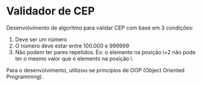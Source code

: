 # Validador de CEP
Desenvolvimento de algoritmo para validar CEP com base em 3 condições:
1) Deve ser um número
2) O número deve estar entre 100.000 e 999999
3) Não podem ter pares repetidos. Ex: o elemento na posição i+2 não pode ter o mesmo valor que o elemento na posição i.

Para o desenvolvimento, utilizou-se princípios de OOP (Object Oriented Programming).
